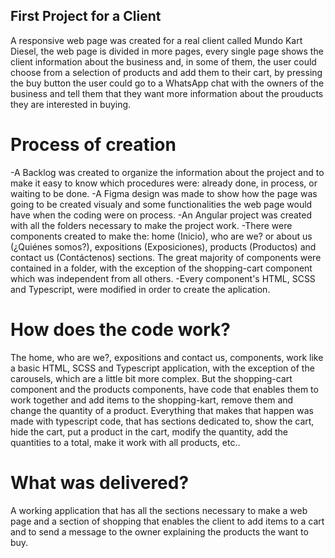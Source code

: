 ## First Project for a Client
A responsive web page was created for a real client called Mundo Kart Diesel, the web page is divided in more pages, every single page shows the client information about the business and, in some of them, the user could choose from a selection of products and add them to their cart, by pressing the buy button the user could go to a WhatsApp chat with the owners of the business and tell them that they want more information about the prouducts they are interested in buying.
# Process of creation
-A Backlog was created to organize the information about the project and to make it easy to know which procedures were: already done, in process, or waiting to be done.
-A Figma design was made to show how the page was going to be created visualy and some functionalities the web page would have when the coding were on process.
-An Angular project was created with all the folders necessary to make the project work.
-There were components created to make the: home (Inicio), who are we? or about us (¿Quiénes somos?), expositions (Exposiciones), products (Productos) and contact us (Contáctenos) sections. The great majority of components were contained in a folder, with the exception of the shopping-cart component which was independent from all others.
-Every component's HTML, SCSS and Typescript, were modified in order to create the aplication.
# How does the code work?
The home, who are we?, expositions and contact us, components, work like a basic HTML, SCSS and Typescript application, with the exception of the carousels, which are a little bit more complex. But the shopping-cart component and the products components, have code that enables them to work together and add items to the shopping-kart, remove them and change the quantity of a product. Everything that makes that happen was made with typescript code, that has sections dedicated to, show the cart, hide the cart, put a product in the cart, modify the quantity, add the quantities to a total, make it work with all products, etc..
# What was delivered?
A working application that has all the sections necessary to make a web page and a section of shopping that enables the client to add items to a cart and to send a message to the owner explaining the products the want to buy.


